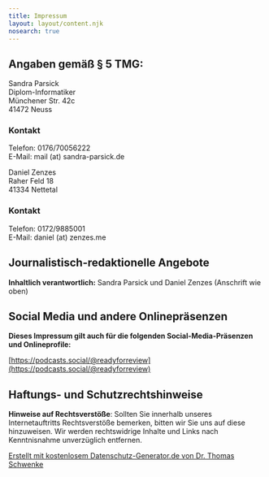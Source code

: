 ```yaml
---
title: Impressum
layout: layout/content.njk
nosearch: true
---
```


## Angaben gemäß § 5 TMG:

Sandra Parsick<br />
Diplom-Informatiker<br />
Münchener Str. 42c<br />
41472 Neuss

### Kontakt

Telefon: 0176/70056222<br />
E-Mail: mail (at) sandra-parsick.de

Daniel Zenzes<br />
Raher Feld 18<br />
41334 Nettetal<br />

### Kontakt

Telefon: 0172/9885001<br />
E-Mail: daniel (at) zenzes.me

## Journalistisch-redaktionelle Angebote

**Inhaltlich verantwortlich:** Sandra Parsick und Daniel Zenzes (Anschrift wie oben)

## Social Media und andere Onlinepräsenzen

**Dieses Impressum gilt auch für die folgenden Social-Media-Präsenzen und Onlineprofile:**

[https://podcasts.social/@readyforreview](https://podcasts.social/@readyforreview)

## Haftungs- und Schutzrechtshinweise

**Hinweise auf Rechtsverstöße**: Sollten Sie innerhalb unseres Internetauftritts Rechtsverstöße bemerken, bitten wir Sie uns auf diese hinzuweisen. Wir werden rechtswidrige Inhalte und Links nach Kenntnisnahme unverzüglich entfernen.

[Erstellt mit kostenlosem Datenschutz-Generator.de von Dr. Thomas Schwenke](https://datenschutz-generator.de/?l=de "Rechtstext von Dr. Schwenke - für weitere Informationen bitte anklicken.")
